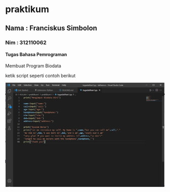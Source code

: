 # praktikum
## Nama : Franciskus Simbolon
### Nim : 312110062
#### Tugas Bahasa Pemrograman

Membuat Program Biodata<p>
ketik script seperti contoh berikut<p>
![Gambar1](ss/ss1.png.PNG)